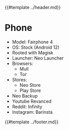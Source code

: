 {{#template ../header.md}}

# Phone

- Model: Fairphone 4
- OS: Stock (Android 12)
- Rooted with Magisk
- Launcher: Neo Launcher
- Browsers:
  - Mull
  - Tor
- Stores:
  - Neo Store
  - Play Store
- Neo Backup
- Youtube Revanced
- Reddit: Infinity
- Instagram: Barinsta

{{#template ../footer.md}}
